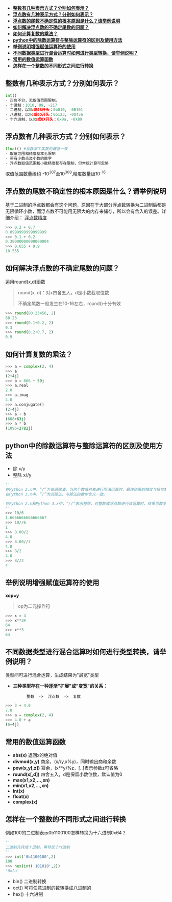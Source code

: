 - [**整数有几种表示方式？分别如何表示？**](#整数有几种表示方式分别如何表示)
- [**浮点数有几种表示方式？分别如何表示？**](#浮点数有几种表示方式分别如何表示)
- [**浮点数的尾数不确定性的根本原因是什么？请举例说明**](#浮点数的尾数不确定性的根本原因是什么请举例说明)
- [**如何解决浮点数的不确定尾数的问题？**](#如何解决浮点数的不确定尾数的问题)
- [**如何计算复数的乘法？**](#如何计算复数的乘法)
- [**python中的除数运算符与整除运算符的区别及使用方法**](#python中的除数运算符与整除运算符的区别及使用方法)
- [**举例说明增强赋值运算符的使用**](#举例说明增强赋值运算符的使用)
- [**不同数据类型进行混合运算时如何进行类型转换，请举例说明？**](#不同数据类型进行混合运算时如何进行类型转换请举例说明)
- [**常用的数值运算函数**](#常用的数值运算函数)
- [**怎样在一个整数的不同形式之间进行转换**](#怎样在一个整数的不同形式之间进行转换)
## **整数有几种表示方式？分别如何表示？**
 ```python
int() 
- 正负不分，无取值范围限制。
- 十进制：1010, 99, -217
- 二进制，以0b或0B开头：0b010, -0B101
- 八进制，以0o或0O开头：0o123, -0O456
- 十六进制，以0x或0X开头：0x9a, -0X89
 ```
## **浮点数有几种表示方式？分别如何表示？**
```python
float() #与数学中实数的概念一致
- 取值范围和精度基本无限制
- 带有小数点及小数的数字
- 浮点数取值范围和小数精度都存在限制，但常规计算可忽略
```

取值范围数量级约 -10<sup>307</sup>至10<sup>308</sup>,精度数量级10<sup>-16</sup>

## **浮点数的尾数不确定性的根本原因是什么？请举例说明**

基于二进制的浮点数都会有这个问题，原因在于大部分浮点数转换为二进制后都是无限循环小数，而浮点数不可能用无限大的内存来储存，所以会有舍入的误差。详细介绍：
[浮点数精度](https://justjavac.com/codepuzzle/2012/11/11/codepuzzle-float-who-stole-your-accuracy.html)
```python
>>> 0.2 + 0.7
0.8999999999999999
>>> 0.1 + 0.2
0.30000000000000004
>>> 0.655 + 9.9
10.555
```
## **如何解决浮点数的不确定尾数的问题？**

运用round(x,d)函数
> round(x, d)：对x四舍五入，d是小数截取位数
> 
> 不确定尾数一般发生在10-16左右，round()十分有效
```python
>>> round(80.23456, 2)
80.23
>>> round(0.1+0.2, 2)
0.3
>>> round(0.2+0.7, 2)
0.9
```
## **如何计算复数的乘法？**
```python
>>> a = complex(2, 4)
>>> a
(2+4j)
>>> b = 666 + 59j
>>> a.real
2.0
>>> a.imag
4.0
>>> a.conjugate()
(2-4j)
>>> a + b
(668+63j)
>>> a * b
(1096+2782j)
```
## **python中的除数运算符与整除运算符的区别及使用方法**
- 除 x/y
- 整除 x//y
```python
'''
在Python 2.x中，“/”为普通除法，当两个数值对象进行除法运算时，最终结果的精度与操作数中精度最高的一致；
在Python 3.x中，“/”为真除法，与除法的数学含义一致。

在Python 2.x和Python 3.x中，“//”表示整除，对整数或浮点数进行该运算时，结果为数学除法的整数部分。
'''
>>> 10/6
1.6666666666666667
>>> 10//6
1
>>> 8.00/2
4.0
>>> 8.00//2
4.0
>>> 8/2
4.0
>>> 8//2
4
```
## **举例说明增强赋值运算符的使用**

**xop=y**
> op为二元操作符
```python
>>> x = 4
>>> x**3#
64
>>> x**3
64
```
## **不同数据类型进行混合运算时如何进行类型转换，请举例说明？**
类型间可进行混合运算，生成结果为"最宽"类型
- **三种类型存在一种逐渐"扩展"或"变宽"的关系：**

			整数  ->  浮点数  ->  复数
```python
>>> 3 + 4.0
7.0
>>> a = complex(2, 4)
>>> 4.0 + a
(6+4j)
```
## **常用的数值运算函数**
- **abs(x)** 返回x的绝对值
- **divmod(x,y)** 商余，(x//y,x%y)，同时输出商和余数
- **pow(x,y[,z])** 幂余，(x**y)%z，[..]表示参数z可省略
- **round(x[,d])** 四舍五入，d是保留小数位数，默认值为0
- **max(x1,x2,…,xn)**
- **min(x1,x2,…,xn)** 
- **int(x)**
- **float(x)**
- **complex(x)**
## **怎样在一个整数的不同形式之间进行转换**
例如100的二进制表示0b1100100怎样转换为十六进制0x64？
```python
'''
二进制先转成十进制，再转成十六进制
'''
>>> int('0b1100100',2)
100
>>> hex(int('101010',2))
'0x2a'
```
- bin() 二进制转换
- oct() 可将任意进制的数转换成八进制的
- hex() 十六进制